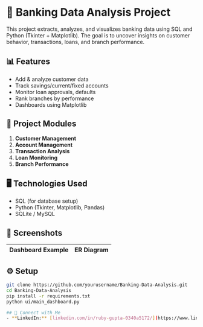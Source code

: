 # 🏦 Banking Data Analysis Project

This project extracts, analyzes, and visualizes banking data using SQL and Python (Tkinter + Matplotlib). The goal is to uncover insights on customer behavior, transactions, loans, and branch performance.

## 📊 Features

- Add & analyze customer data
- Track savings/current/fixed accounts
- Monitor loan approvals, defaults
- Rank branches by performance
- Dashboards using Matplotlib

## 🧩 Project Modules

1. **Customer Management**
2. **Account Management**
3. **Transaction Analysis**
4. **Loan Monitoring**
5. **Branch Performance**

## 🖥️ Technologies Used

- SQL (for database setup)
- Python (Tkinter, Matplotlib, Pandas)
- SQLite / MySQL

## 🧠 Screenshots

| Dashboard Example | ER Diagram |
|-------------------|------------|

## ⚙️ Setup

```bash
git clone https://github.com/yourusername/Banking-Data-Analysis.git
cd Banking-Data-Analysis
pip install -r requirements.txt
python ui/main_dashboard.py

## 🔗 Connect with Me
- **LinkedIn:** [linkedin.com/in/ruby-gupta-0340a5172/](https://www.linkedin.com)
